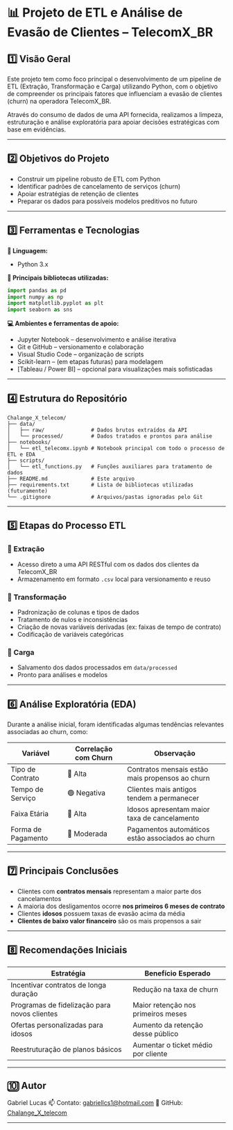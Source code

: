 # 📊 Projeto de ETL e Análise de Evasão de Clientes – TelecomX\_BR

## 1️⃣ Visão Geral

Este projeto tem como foco principal o desenvolvimento de um pipeline de ETL (Extração, Transformação e Carga) utilizando Python, com o objetivo de compreender os principais fatores que influenciam a evasão de clientes (churn) na operadora TelecomX\_BR.

Através do consumo de dados de uma API fornecida, realizamos a limpeza, estruturação e análise exploratória para apoiar decisões estratégicas com base em evidências.

---

## 2️⃣ Objetivos do Projeto

* Construir um pipeline robusto de ETL com Python
* Identificar padrões de cancelamento de serviços (churn)
* Apoiar estratégias de retenção de clientes
* Preparar os dados para possíveis modelos preditivos no futuro

---

## 3️⃣ Ferramentas e Tecnologias

**🧪 Linguagem:**

* Python 3.x

**🔧 Principais bibliotecas utilizadas:**

```python
import pandas as pd
import numpy as np
import matplotlib.pyplot as plt
import seaborn as sns
```

**💻 Ambientes e ferramentas de apoio:**

* Jupyter Notebook – desenvolvimento e análise iterativa
* Git e GitHub – versionamento e colaboração
* Visual Studio Code – organização de scripts
* Scikit-learn – (em etapas futuras) para modelagem
* \[Tableau / Power BI] – opcional para visualizações mais sofisticadas

---

## 4️⃣ Estrutura do Repositório

```
Chalange_X_telecom/
├── data/
│   ├── raw/               # Dados brutos extraídos da API
│   └── processed/         # Dados tratados e prontos para análise
├── notebooks/
│   └── etl_telecomx.ipynb # Notebook principal com todo o processo de ETL e EDA
├── scripts/
│   └── etl_functions.py   # Funções auxiliares para tratamento de dados
├── README.md              # Este arquivo
├── requirements.txt       # Lista de bibliotecas utilizadas (futuramente)
└── .gitignore             # Arquivos/pastas ignoradas pelo Git
```

---

## 5️⃣ Etapas do Processo ETL

### 🔹 Extração

* Acesso direto a uma API RESTful com os dados dos clientes da TelecomX\_BR
* Armazenamento em formato `.csv` local para versionamento e reuso

### 🔹 Transformação

* Padronização de colunas e tipos de dados
* Tratamento de nulos e inconsistências
* Criação de novas variáveis derivadas (ex: faixas de tempo de contrato)
* Codificação de variáveis categóricas

### 🔹 Carga

* Salvamento dos dados processados em `data/processed`
* Pronto para análises e modelos

---

## 6️⃣ Análise Exploratória (EDA)

Durante a análise inicial, foram identificadas algumas tendências relevantes associadas ao churn, como:

| Variável           | Correlação com Churn | Observação                                       |
| ------------------ | -------------------- | ------------------------------------------------ |
| Tipo de Contrato   | 🔴 Alta              | Contratos mensais estão mais propensos ao churn  |
| Tempo de Serviço   | 🟢 Negativa          | Clientes mais antigos tendem a permanecer        |
| Faixa Etária       | 🔴 Alta              | Idosos apresentam maior taxa de cancelamento     |
| Forma de Pagamento | 🔴 Moderada          | Pagamentos automáticos estão associados ao churn |

---

## 7️⃣ Principais Conclusões

* Clientes com **contratos mensais** representam a maior parte dos cancelamentos
* A maioria dos desligamentos ocorre **nos primeiros 6 meses de contrato**
* Clientes **idosos** possuem taxas de evasão acima da média
* **Clientes de baixo valor financeiro** são os mais propensos a sair

---

## 8️⃣ Recomendações Iniciais

| Estratégia                                   | Benefício Esperado                  |
| -------------------------------------------- | ----------------------------------- |
| Incentivar contratos de longa duração        | Redução na taxa de churn            |
| Programas de fidelização para novos clientes | Maior retenção nos primeiros meses  |
| Ofertas personalizadas para idosos           | Aumento da retenção desse público   |
| Reestruturação de planos básicos             | Aumentar o ticket médio por cliente |

---

## 🔟 Autor

Gabriel Lucas
📫 Contato: gabriellcs1@hotmail.com
🔗 GitHub: [Chalange\_X\_telecom](https://github.com/Gllcs2/Chalange_X_telecom)

---


